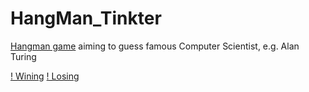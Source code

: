 # HangMan_Tinkter

[Hangman game](en.wikipedia.org/wiki/Hangman_(game)) aiming to guess famous Computer Scientist, e.g. Alan Turing

[! Wining](https://github.com/Shanni/HangMan_Tinkter/blob/master/win.png)
[! Losing](https://github.com/Shanni/HangMan_Tinkter/blob/master/loss.png)
